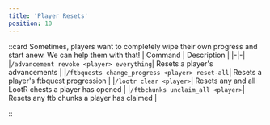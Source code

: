 ```yaml
---
title: 'Player Resets'
position: 10
---
```

::card
Sometimes, players want to completely wipe their own progress and start anew. We can help them with that!
| Command                     | Description                |
|-|-|
|`/advancement revoke <player> everything`|  Resets a player's advancements |
|`/ftbquests change_progress <player> reset-all`|  Resets a player's ftbquest progression |
|`/lootr clear <player>`| Resets any and all LootR chests a player has opened  |
|`/ftbchunks unclaim_all <player>`| Resets any ftb chunks a player has claimed |



::